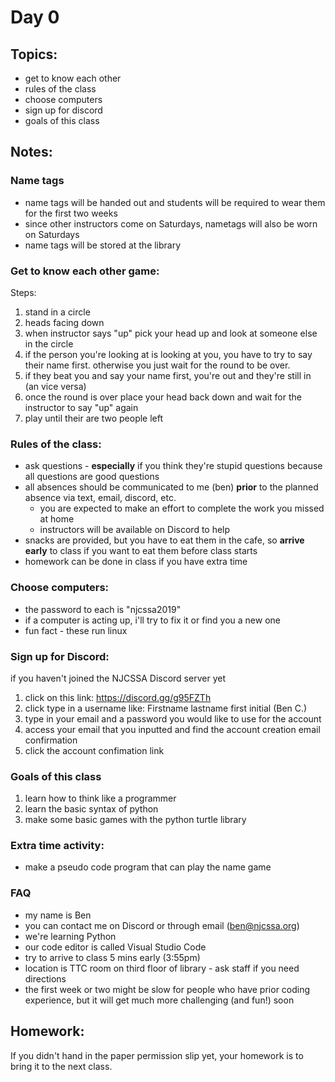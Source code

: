 
# Day 0

## Topics:

- get to know each other
- rules of the class
- choose computers
- sign up for discord
- goals of this class

## Notes:

### Name tags

- name tags will be handed out and students will be required to wear them for the first two weeks
- since other instructors come on Saturdays, nametags will also be worn on Saturdays
- name tags will be stored at the library

### Get to know each other game:

Steps:
1. stand in a circle
2. heads facing down
3. when instructor says "up" pick your head up and look at someone else in the circle
4. if the person you're looking at is looking at you, you have to try to say their name first. otherwise you just wait for the round to be over.
5. if they beat you and say your name first, you're out and they're still in (an vice versa)
6. once the round is over place your head back down and wait for the instructor to say "up" again
7. play until their are two people left


### Rules of the class:

- ask questions - **especially** if you think they're stupid questions because all questions are good questions
- all absences should be communicated to me (ben) **prior** to the planned absence via text, email, discord, etc.
    - you are expected to make an effort to complete the work you missed at home
    - instructors will be available on Discord to help
- snacks are provided, but you have to eat them in the cafe, so **arrive early** to class if you want to eat them before class starts
- homework can be done in class if you have extra time


### Choose computers:

- the password to each is "njcssa2019"
- if a computer is acting up, i'll try to fix it or find you a new one
- fun fact - these run linux


### Sign up for Discord:

if you haven't joined the NJCSSA Discord server yet

1. click on this link: https://discord.gg/g95FZTh
2. click type in a username like: Firstname lastname first initial (Ben C.)
3. type in your email and a password you would like to use for the account
4. access your email that you inputted and find the account creation email confirmation
5. click the account confimation link


### Goals of this class

1. learn how to think like a programmer
2. learn the basic syntax of python
3. make some basic games with the python turtle library


### Extra time activity:

- make a pseudo code program that can play the name game

### FAQ

- my name is Ben
- you can contact me on Discord or through email (ben@njcssa.org)
- we're learning Python
- our code editor is called Visual Studio Code
- try to arrive to class 5 mins early (3:55pm)
- location is TTC room on third floor of library - ask staff if you need directions
- the first week or two might be slow for people who have prior coding experience, but it will get much more challenging (and fun!) soon


## Homework:

If you didn't hand in the paper permission slip yet, your homework is to bring it to the next class.

